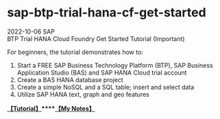 # sap-btp-trial-hana-cf-get-started
2022-10-06 SAP   
BTP Trial HANA Cloud Foundry Get Started Tutorial (Important)  

For beginners, the tutorial demonstrates how to:  
1. Start a FREE SAP Business Technology Platform (BTP), SAP Business Application Studio (BAS) and SAP HANA Cloud trial account  
2. Create a BAS HANA database project  
3. Create a simple NoSQL and a SQL table; insert and select data  
4. Utilize SAP HANA text, graph and geo features  

**[【Tutorial】](https://developers.sap.com/tutorials/hana-trial-advanced-analytics.html#31c0c967-3cc0-45b4-9c21-cbd7d66d8342)****[【My Notes】](https://docs.google.com/document/d/1Cs3xhwe-OgQL679NVSFIeGN1TJro5o6osLJ2EdS0QhQ)**  
